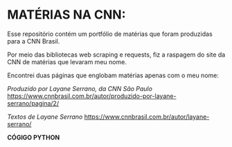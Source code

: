 # MATÉRIAS NA CNN:
Esse repositório contém um portfólio de matérias que foram produzidas para a CNN Brasil. 

Por meio das bibliotecas web scraping e requests, fiz a raspagem do site da CNN de matérias que levaram meu nome. 

Encontrei duas páginas que englobam matérias apenas com o meu nome:

_Produzido por Layane Serrano, da CNN São Paulo_
https://www.cnnbrasil.com.br/autor/produzido-por-layane-serrano/pagina/2/

_Textos de Layane Serrano_
https://www.cnnbrasil.com.br/autor/layane-serrano/


**CÓGIGO PYTHON**
